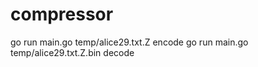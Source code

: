 # compressor

go run main.go temp/alice29.txt.Z encode
go run main.go temp/alice29.txt.Z.bin decode
